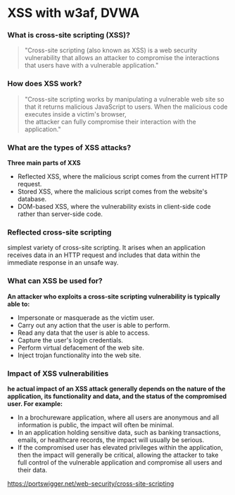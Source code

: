 # XSS with w3af, DVWA
### What is cross-site scripting (XSS)?
> "Cross-site scripting (also known as XSS) is a web security vulnerability that allows an attacker to compromise the interactions that users have with a vulnerable application."
### How does XSS work?
> "Cross-site scripting works by manipulating a vulnerable web site so that it returns malicious JavaScript to users. When the malicious code executes inside a victim's browser,   
the attacker can fully compromise their interaction with the application."
### What are the types of XSS attacks?
**Three main parts of XXS**
* Reflected XSS, where the malicious script comes from the current HTTP request.  
* Stored XSS, where the malicious script comes from the website's database.  
* DOM-based XSS, where the vulnerability exists in client-side code rather than server-side code.  
### Reflected cross-site scripting
simplest variety of cross-site scripting. It arises when an application receives data in an HTTP request and includes that data within the   immediate response in an unsafe way.  
### What can XSS be used for?
**An attacker who exploits a cross-site scripting vulnerability is typically able to:**
* Impersonate or masquerade as the victim user.  
* Carry out any action that the user is able to perform.  
* Read any data that the user is able to access.  
* Capture the user's login credentials.  
* Perform virtual defacement of the web site.  
* Inject trojan functionality into the web site.  
### Impact of XSS vulnerabilities
**he actual impact of an XSS attack generally depends on the nature of the application, its functionality and data, and the status of the compromised user. For example:**  
* In a brochureware application, where all users are anonymous and all information is public, the impact will often be minimal.  
* In an application holding sensitive data, such as banking transactions, emails, or healthcare records, the impact will usually be serious.  
* If the compromised user has elevated privileges within the application, then the impact will generally be critical, allowing the attacker to take full control of the vulnerable application and compromise all users and their data.  



https://portswigger.net/web-security/cross-site-scripting
